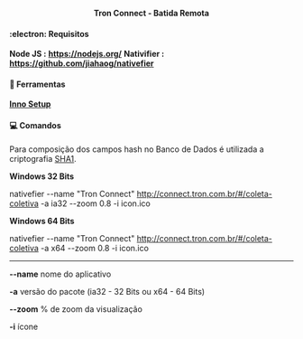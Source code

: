 <p align="center">
<b>Tron Connect - Batida Remota</b>
</p>

#### :electron: Requisitos

**Node JS :** **https://nodejs.org/**
**Nativifier :** **https://github.com/jiahaog/nativefier**
<br>

#### :hammer: Ferramentas
**[Inno Setup](https://jrsoftware.org/isinfo.php)**
<br>
 
#### :computer: Comandos
Para composição dos campos hash no Banco de Dados é utilizada a criptografia <a href="http://www.sha1-online.com" target="_blank">SHA1</a>.
<br>

**Windows 32 Bits**

nativefier --name "Tron Connect" http://connect.tron.com.br/#/coleta-coletiva -a ia32 --zoom 0.8 -i icon.ico

**Windows 64 Bits**

nativefier --name "Tron Connect" http://connect.tron.com.br/#/coleta-coletiva -a x64 --zoom 0.8 -i icon.ico

***

**--name** nome do aplicativo

**-a** versão do pacote (ia32 - 32 Bits ou x64 - 64 Bits)

**--zoom** % de zoom da visualização

**-i** ícone